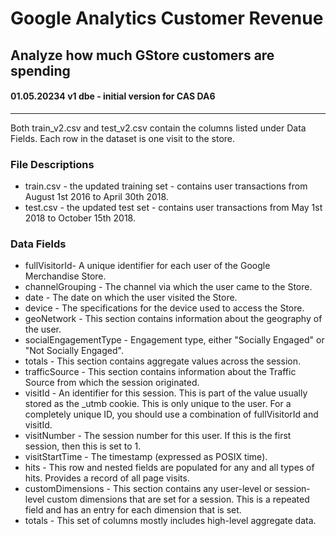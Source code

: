 # Google Analytics Customer Revenue  

Analyze how much GStore customers are spending
---  
#### 01.05.20234 v1 dbe - initial version for CAS DA6
---  

Both train_v2.csv and test_v2.csv contain the columns listed under Data Fields. Each row in the dataset is one visit to the store.

### File Descriptions  
+ train.csv - the updated training set - contains user transactions from August 1st 2016 to April 30th 2018.
+ test.csv - the updated test set - contains user transactions from May 1st 2018 to October 15th 2018.

### Data Fields   
+ fullVisitorId- A unique identifier for each user of the Google Merchandise Store.
+ channelGrouping - The channel via which the user came to the Store.
+ date - The date on which the user visited the Store.
+ device - The specifications for the device used to access the Store.
+ geoNetwork - This section contains information about the geography of the user.
+ socialEngagementType - Engagement type, either "Socially Engaged" or "Not Socially Engaged".
+ totals - This section contains aggregate values across the session.
+ trafficSource - This section contains information about the Traffic Source from which the session originated.
+ visitId - An identifier for this session. This is part of the value usually stored as the _utmb cookie. This is only unique to the user. For a completely unique ID, you should use a combination of fullVisitorId and visitId.
+ visitNumber - The session number for this user. If this is the first session, then this is set to 1.
+ visitStartTime - The timestamp (expressed as POSIX time).
+ hits - This row and nested fields are populated for any and all types of hits. Provides a record of all page visits.
+ customDimensions - This section contains any user-level or session-level custom dimensions that are set for a session. This is a repeated field and has an entry for each dimension that is set.
+ totals - This set of columns mostly includes high-level aggregate data.
